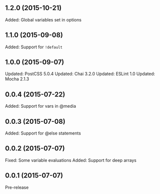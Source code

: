 ## 1.2.0 (2015-10-21)

Added: Global variables set in options

## 1.1.0 (2015-09-08)

Added: Support for `!default`

## 1.0.0 (2015-09-07)

Updated: PostCSS 5.0.4
Updated: Chai 3.2.0
Updated: ESLint 1.0
Updated: Mocha 2.1.3  

## 0.0.4 (2015-07-22)

Added: Support for vars in @media

## 0.0.3 (2015-07-08)

Added: Support for @else statements

## 0.0.2 (2015-07-07)

Fixed: Some variable evaluations
Added: Support for deep arrays

## 0.0.1 (2015-07-07)

Pre-release
